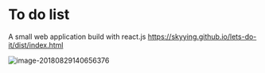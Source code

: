 # To do list

A small web application build with react.js
https://skyying.github.io/lets-do-it/dist/index.html

![image-20180829140656376](https://github.com/tristali/To-Do-List-Practice/blob/master/to_do_list.jpg)
